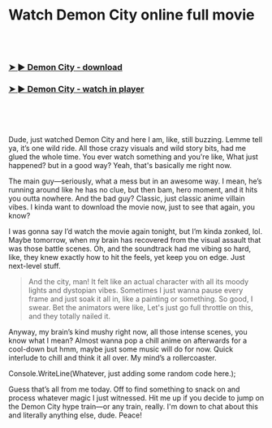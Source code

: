 <h1>Watch Demon City online full movie</h1>


<br><br>

<h3><a href="https://Ramons-alskyssiso1972.github.io/kzdlknvuca/">➤ ► Demon City - download</a></h3> 
<h3><a href="https://Ramons-alskyssiso1972.github.io/kzdlknvuca/">➤ ► Demon City - watch in player</a></h3>


<br><br><br>


Dude, just watched Demon City and here I am, like, still buzzing. Lemme tell ya, it’s one wild ride. All those crazy visuals and wild story bits, had me glued the whole time. You ever watch something and you're like, What just happened? but in a good way? Yeah, that's basically me right now.

The main guy—seriously, what a mess but in an awesome way. I mean, he’s running around like he has no clue, but then bam, hero moment, and it hits you outta nowhere. And the bad guy? Classic, just classic anime villain vibes. I kinda want to download the movie now, just to see that again, you know?

I was gonna say I’d watch the movie again tonight, but I’m kinda zonked, lol. Maybe tomorrow, when my brain has recovered from the visual assault that was those battle scenes. Oh, and the soundtrack had me vibing so hard, like, they knew exactly how to hit the feels, yet keep you on edge. Just next-level stuff.

> And the city, man! It felt like an actual character with all its moody lights and dystopian vibes. Sometimes I just wanna pause every frame and just soak it all in, like a painting or something. So good, I swear. Bet the animators were like, Let's just go full throttle on this, and they totally nailed it.

Anyway, my brain’s kind mushy right now, all those intense scenes, you know what I mean? Almost wanna pop a chill anime on afterwards for a cool-down but hmm, maybe just some music will do for now. Quick interlude to chill and think it all over. My mind’s a rollercoaster.

Console.WriteLine(Whatever, just adding some random code here.);

Guess that’s all from me today. Off to find something to snack on and process whatever magic I just witnessed. Hit me up if you decide to jump on the Demon City hype train—or any train, really. I'm down to chat about this and literally anything else, dude. Peace!
